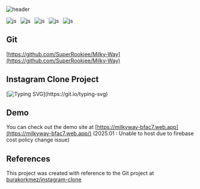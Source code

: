 ![header](https://capsule-render.vercel.app/api?type=waving&height=190&text=Milky%20Way&fontAlign=25&fontAlignY=40&color=gradient)

![js](https://img.shields.io/badge/React-20232A?style=flat-square&logo=react&logoColor=61DAFB)&ensp;
![js](https://img.shields.io/badge/JavaScript-F7DF1E?style=flat-square&logo=JavaScript&logoColor=black)&ensp;
![js](https://img.shields.io/badge/TypeScript-3178C6?style=flat-square&logo=TypeScript&logoColor=white)&ensp;
![js](https://img.shields.io/badge/Firebase-FFCA28?style=flat-square&logo=firebase&logoColor=black)&ensp;
![js](https://img.shields.io/badge/GitHub-181717?style=flat-square&logo=GitHub&logoColor=white)&ensp;


## Git
[https://github.com/SuperRookiee/Milky-Way](https://github.com/SuperRookiee/Milky-Way)

## Instagram Clone Project
[![Typing SVG](https://readme-typing-svg.demolab.com?font=Fira+Code&duration=2000&pause=1000&background=FFFFFF00&multiline=true&repeat=false&random=false&width=600&height=60&lines=This+project+is+a+clone+of+Instagram;+built+using+React%2C+Vite%2C+Firebase+and+Chakra+UI.)](https://git.io/typing-svg)

## Demo
You can check out the demo site at [https://milkyway-bfac7.web.app](https://milkyway-bfac7.web.app/)
(2025.01 : Unable to host due to firebase cost policy change issue)

## References
This project was created with reference to the Git project at [burakorkmez/instagram-clone](https://github.com/burakorkmez/instagram-clone)
